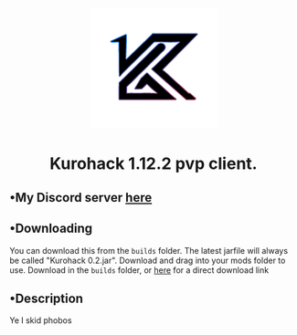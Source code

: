 # <p align="center"><a href="https://discord.gg/guma"><img src="https://github.com/KuroHere/kurohack/blob/main/kurohack.png"></a></p>
# <h1 align="center">Kurohack 1.12.2 pvp client.

## •My Discord server [here](https://discord.gg/guma)

## •Downloading
You can download this from the `builds` folder. The latest jarfile will always be called "Kurohack 0.2.jar". Download and drag into your mods folder to use.
Download in the `builds` folder, or [here](https://github.com/KuroHere/kurohack/releases/tag/0.2) for a direct download link

## •Description
Ye I skid phobos
